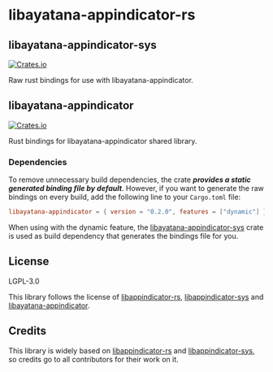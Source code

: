 # libayatana-appindicator-rs

## libayatana-appindicator-sys

[![Crates.io](https://img.shields.io/crates/v/libayatana-appindicator-sys.svg)](https://crates.io/crates/libayatana-appindicator-sys)

Raw rust bindings for use with libayatana-appindicator.

## libayatana-appindicator

[![Crates.io](https://img.shields.io/crates/v/libayatana-appindicator.svg)](https://crates.io/crates/libayatana-appindicator)

Rust bindings for libayatana-appindicator shared library.

### Dependencies

To remove unnecessary build dependencies, the crate ***provides a static generated binding file by default***. However, if you want to generate the raw bindings on every build, add the following line to your `Cargo.toml` file:

```toml
libayatana-appindicator = { version = "0.2.0", features = ["dynamic"] }
```

When using with the dynamic feature, the [libayatana-appindicator-sys](##libayatana-appindicator-sys) crate is used as build dependency that generates the bindings file for you.

## License

LGPL-3.0

This library follows the license of [libappindicator-rs](https://github.com/qdot/libappindicator-rs), [libappindicator-sys](https://github.com/qdot/libappindicator-sys) and [libayatana-appindicator](https://github.com/AyatanaIndicators/libayatana-appindicator).

## Credits

This library is widely based on [libappindicator-rs](https://github.com/qdot/libappindicator-rs) and [libappindicator-sys](https://github.com/qdot/libappindicator-sys), so credits go to all contributors for their work on it.

